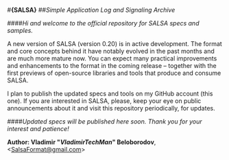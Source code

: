 #**{SALSA}**
##*Simple Application Log and Signaling Archive*

####*Hi and welcome to the official repository for SALSA specs and samples.*

A new version of SALSA (version 0.20) is in active development. The format and core concepts behind
it have notably evolved in the past months and are much more mature now. You can expect
many practical improvements and enhancements to the format in the coming release – 
together with the first previews of open-source libraries and tools that produce and
consume SALSA.

I plan to publish the updated specs and tools on my GitHub account (this one).
If you are interested in SALSA, please, keep your eye on public announcements
about it and visit this repository periodically, for updates.

####*Updated specs will be published here soon. Thank you for your interest and patience!*

**Author: Vladimir "*VladimirTechMan*" Beloborodov**, \<SalsaFormat@gmail.com\>